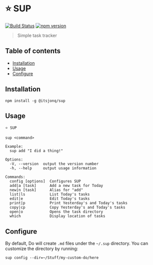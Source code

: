 # ⭐️ SUP

[![Build Status](https://travis-ci.org/ItsJonQ/sup.svg?branch=master)](https://travis-ci.org/ItsJonQ/sup)
[![npm version](https://badge.fury.io/js/%40itsjonq%2Fsup.svg)](https://badge.fury.io/js/%40itsjonq%2Fsup)

> Simple task tracker

## Table of contents

<!-- START doctoc generated TOC please keep comment here to allow auto update -->
<!-- DON'T EDIT THIS SECTION, INSTEAD RE-RUN doctoc TO UPDATE -->

- [Installation](#installation)
- [Usage](#usage)
- [Configure](#configure)

<!-- END doctoc generated TOC please keep comment here to allow auto update -->

## Installation

```
npm install -g @itsjonq/sup
```

## Usage

```
⭐️ SUP

sup <command>

Example:
  sup add "I did a thing!"

Options:
  -V, --version  output the version number
  -h, --help     output usage information

Commands:
  config [options]  Configures SUP
  add|a [task]      Add a new task for Today
  new|n [task]      Alias for "add"
  list|ls           List Today's tasks
  edit|e            Edit Today's tasks
  print|p           Print Yesterday's and Today's tasks
  copy|cp           Copy Yesterday's and Today's tasks
  open|o            Opens the task directory
  which             Display location of tasks
```

## Configure

By default, Do will create `.md` files under the `~/.sup` directory. You can customize the directory by running:

```
sup config --dir=~/Stuff/my-custom-do/here
```
